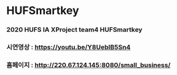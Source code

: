 # HUFSmartkey
### 2020 HUFS IA XProject team4 HUFSmartkey
### 시연영상 : https://youtu.be/Y8UeblB5Sn4
### 홈페이지 : http://220.67.124.145:8080/small_business/
